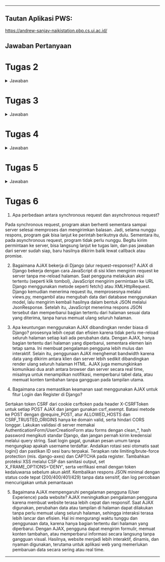 
---

## Tautan Aplikasi PWS:
https://andrew-sanjay-naikistation.pbp.cs.ui.ac.id/

## Jawaban Pertanyaan

# Tugas 2
<details>
<summary>Jawaban</summary>

### 1. Jelaskan bagaimana cara kamu mengimplementasikan _checklist_ di atas secara _step-by-step_

Pertama, membuat proyek Django dengan menyiapkan nama direktori. Kemudian, saya buat virtual environtment dengan command di command prompt: `python -m venv env`. kemudian mengaktivasi env tersebut dengan command `venv/Scripts/activate`. setelah menyalakan venv, kita bisa menyiapkan dan menginstall dependencies. list dependencies yang dipakai disimpan di dalam file `requirements.txt`. kemudian install semua dependencies yang sudah disertakan dengan `pip install -r requirements.txt`. Setelah itu, buat proyek Django baru dengan nama Naiki-Station dengan perintah `django-admin startproject Naiki-Station`. 

Kedua, untuk menginstall aplikasi main, saya jalankan perintah `python manage.py startapp main`. Setelah direktori aplikasi/main terbentuk, kemudian saya daftarkan ke proyek dengan memasukkan 'main' ke list `INSTALLED_APPS`. 

Kemudian, saya membuat model Product pada aplikasi main dengan membuka models.py di directori aplikasi main dan mengisi beberapa atribut, seperti `name`, `price`, `description`, `thumbnail`, `category`, `is_featured` dengan tipe masing-masing.

Untuk membuat tampilan web, pertama saya buat folder templates di directory aplikasi main dan kemudian membuatt berkas baru bernama main.html dan ngisi berkas tersebut dengan:

```html
<h1>Naiki Station</h1>
<h5>NPM: </h5>
<p>{{ npm }}</p>
<h5>Name: </h5>
<p>{{ name }}</p>
<h5>Class: </h5>
<p>{{ class }}</p>
```

Kemudian memodifikasi file views.py di directory aplikasi dengan memasukkan kode:

```python
from django.shortcuts import render

def show_main(request):
    context = {
        'npm' : '2406403482',
        'name': 'Andrew Sanjay Hasian Panjaitan',
        'class': 'PBP D'
    }
    return render(request, "main.html", context)
```

Dan terakhir di migrate dengan menggunakan `python manage.py migrate` setelah membuat migrasi model  dengan command `python manage.py makemigrations`.

Untuk mengonfigurasi routing pada proyek agar dapat menjalankan aplikasi `main`, pertama membentuk berkas urls.py di direktori main, dengan isi kodenya:

```python
from django.urls import path
from main.views import show_main

app_name = 'main'

urlpatterns = [
    path('', show_main, name='show_main'),
]
```

Kemudian modifikasi berkas urls.py di directory proyek `Naiki-Station` dengan isi:

```python
from django.contrib import admin
from django.urls import path, include

urlpatterns = [
    path('admin/', admin.site.urls),
    path('', include('main.urls')),  
]
```

Terakhir, untuk **deploy ke PWS**, saya pertama membuka website pbp.cs.ui.ac.id. Saya membuat project baru dan kasih nama `naikistation`. Kemudian saya simpan username dan passwordnya. Setelah create new project, saya ke environs dan mempaste isi file .env.prod. Setelah itu ke direktori proyek dan membuka settings.py untuk menambahkan link web dari PWS sebagai allowed\_host. Setelah itu tinggal melakukan step yang tertera di web PWS:

```bash
git add .
git remote add pws https://pbp.cs.ui.ac.id/andrew.sanjay/naikistation
git branch -M master
git push pws master
```

### 2. Buatlah bagan yang berisi *request client* ke web aplikasi berbasis Django beserta responnya dan jelaskan pada bagan tersebut kaitan antara `urls.py`, `views.py`, `models.py`, dan berkas `html`.

![Bagan](READMEFILES/bagan.png)

### 3. Jelaskan peran `settings.py` dalam proyek Django!

File **`settings.py`** dalam proyek Django berfungsi sebagai pusat konfigurasi yang mengatur bagaimana aplikasi berjalan. Di dalamnya terdapat berbagai pengaturan penting, seperti informasi database yang digunakan, daftar aplikasi yang aktif di proyek, lokasi template dan static files (HTML, CSS, JavaScript, gambar), hingga pengaturan keamanan seperti `SECRET_KEY`, `DEBUG`, dan `ALLOWED_HOSTS`.

### 4. Bagaimana cara kerja migrasi database di Django?

Ketika menjalankan `python manage.py migrate`, Django membaca file-file migrasi (.py) dari setiap app, membandingkannya dengan catatan migrasi yang sudah tersimpan di database (django\_migrations), membuat rencana migrasi yang harus dijalankan, lalu mengeksekusi operasi-operasi (create table, add column, run Python, dll.) lewat schema editor database. Setiap migrasi yang sukses akan dicatat di tabel django\_migrations. Jika migrasi dijalankan dalam transaksi (umumnya iya), kegagalan akan melakukan rollback.

### 5. Menurut Anda, dari semua framework yang ada, mengapa framework Django dijadikan permulaan pembelajaran pengembangan perangkat lunak?

Menurut saya, Django dijadikan permulaan pembelajaran perangkat lunak karena dia based-of Python, yang dianggap sederhana, dan kelengkapan dari framework Django itu sendiri. Python sendiri punya sintaks yang sederhana dan mudah, sehingga pemula tidak tersandung di level bahasa sebelum masuk ke konsep besar pemrograman. Django dibangun di atas Python dan memanfaatkan sifat itu untuk memberikan pengalaman belajar yang lebih halus, sehingga mahasiswa bisa fokus memahami pola pikir *structured development* seperti pemisahan logika, data, dan tampilan lewat arsitektur MTV, tanpa harus ribet membangun segalanya dari nol. Ditambah lagi, Django terkenal karena seperti “batteries included” dimana ORM, sistem migrasi database, autentikasi, admin panel, dan perlindungan keamanan dasar sudah included, yang langsung memperlihatkan kepada pemula bagaimana aplikasi nyata dikembangkan di industri.

### 6.  Apakah ada feedback untuk asisten dosen tutorial 1 yang telah kamu kerjakan sebelumnya?

Menurutku, arahan, tutorial, dan asistensi oleh asisten dosen sudah sangat baik dan sangat lengkap jadi benar-benar membantu kami yang tidak paham apa-apa, jadi bisa lebih baik mendapatkan informasi dan paham akan materi terutama struktur dan cara kerja Django. Terima kasih kakak-kakak asdoss 🙏

</details>

# Tugas 3
<details>
<summary>Jawaban</summary>
1. **Jelaskan mengapa kita memerlukan *data delivery* dalam pengimplementasian sebuah platform?**

Menurut GeeksforGeeks, data delivery penting dalam sebuah platform karena memastikan data yang sudah diproses bisa sampai ke pengguna atau sistem lain untuk analisis, laporan, atau pemrosesan lebih lanjut. Tanpa data delivery yang baik, platform bisa kesulitan memberikan layanan real-time atau sinkronisasi data antar modul, sehingga pengalaman pengguna menurun. Selain itu, data delivery membantu menjaga keamanan dan integritas data dengan kontrol akses, enkripsi, dan audit trail. Singkatnya, data delivery mendukung operasional platform yang lancar dan memastikan keputusan berbasis data bisa dipercaya.

2. **Menurutmu, mana yang lebih baik antara XML dan JSON? Mengapa JSON lebih populer dibandingkan XML?**

JSON lebih baik daripada XML karena memiliki sintaks yang lebih simple dan mudah dibaca, sehingga ukuran file lebih kecil dan proses parsing lebih cepat. JSON juga terintegrasi langsung dengan JavaScript, membuatnya mudah diproses di aplikasi web tanpa parser tambahan. Selain itu, JSON lebih efisien dalam transfer data dan didukung luas oleh API modern. JSON tetap menjadi pilihan utama dalam pengembangan aplikasi web dan mobile karena kesimplean nya, performa json yang lebih baik, dan lebih mudah untuk integrasi.

3. **Jelaskan fungsi dari method is\_valid() pada form Django dan mengapa kita membutuhkan method tersebut?**

Method `is_valid()` pada form Django berfungsi untuk memerika apakah data yang dimasukkan ke dalam form itu valid apa tidak, seperti tipe data, panjang maksimal, atau misal dari opsi yang sudah ditentukan. Kita pakai method ini agar aplikasi dapat memastikan data yang diterima bersih, dan sesuai dengan aturan sebelum disimpan ke basis data atau diproses lebih lanjut.

4. **Mengapa kita membutuhkan `csrf_token` saat membuat form di Django? Apa yang dapat terjadi jika kita tidak menambahkan `csrf_token` pada form Django? Bagaimana hal tersebut dapat dimanfaatkan oleh penyerang?**

`csrf_token` pas buat form di Django itu ada untuk mencegah serangan Cross-Site Request Forgery (CSRF). Token ini berfungsi untuk memastikan bahwa permintaan yang dikirimkan ke server berasal dari user yang sah dan bukan pihak ketiga yang mencoba menyerang. Jika ga ada, pihak ketiga tsb dapat membuat form atau request palsu yang sehingga dapat mengubah data atau menjalankan aksi yang dapat merugikan pengguna.

5. **Jelaskan bagaimana cara kamu mengimplementasikan *checklist* di atas secara *step-by-step* (bukan hanya sekadar mengikuti tutorial).**

6. Tambahkan 4 fungsi `views` baru untuk melihat objek yang sudah ditambahkan dalam format XML, JSON, XML *by ID*, dan JSON *by ID*.

Menambahkan 2 function di `views.py` yang menunjukkan list product dalam format xml or json:

```python
# return XML
def show_xml(request):
    Product_list = Product.objects.all()
    xml_data = serializers.serialize("xml", Product_list)
    return HttpResponse(xml_data, content_type="application/xml")
```

```python
# return JSON
def show_json(request):
    Product_list = Product.objects.all()
    json_data = serializers.serialize("json", Product_list)
    return HttpResponse(json_data, content_type="application/json")
```

Menambahkan 2 function di views.py yang menunjukkan masing-masing data product based of product id masing-masing product:

```python
# Show XML by ID
def show_xml_by_id(request, product_id):
    try:
        product_item = Product.objects.filter(pk=product_id)
        xml_data = serializers.serialize("xml", product_item)
        return HttpResponse(xml_data, content_type="application/xml")
    except Product.DoesNotExist:
        return HttpResponse(status=404)
```

```python
# Show JSON by ID
def show_json_by_id(request, product_id):
    try:
        product_item = Product.objects.get(pk=product_id)
        json_data = serializers.serialize("json", [product_item])
        return HttpResponse(json_data, content_type="application/json")
    except Product.DoesNotExist:
        return HttpResponse(status=404)
```

2. Membuat routing URL untuk masing-masing `views` yang telah ditambahkan:

```python
from main.views import show_main, show_xml, show_json, show_xml_by_id, show_json_by_id

urlpatterns = [
    ...
    path('xml/', show_xml, name='show_xml'),
    path('json/', show_json, name='show_json'),
    path('xml/<str:product_id>/', show_xml_by_id, name='show_xml_by_id'),
    path('json/<str:product_id>/', show_json_by_id, name='show_json_by_id'),
    ...
]
```

3. Membuat halaman yang menampilkan data objek model yang memiliki tombol "Add" yang akan redirect ke halaman `form`, serta tombol "Detail" pada setiap data objek model.

Pertama reformat templates dari yang sebelumnya hanya `main.html` menjadi template utama `base.html` di folder `templates` root directory:

```html
{% load static %}
<!DOCTYPE html>
<html lang="en">
<head>
    <meta charset="UTF-8" />
    <meta name="viewport" content="width=device-width, initial-scale=1.0" />
    {% block meta %} {% endblock meta %}
</head>
<body>
    {% block content %} {% endblock content %}
</body>
</html>
```

Di `main.html`:

```html
{% extends 'base.html' %}
{% block content %}
<!-- isi file tetap sama -->

<a href="{% url 'main:create_product' %}">
    <button>+ Add Product</button>
</a>

{% for product in Product_list %}
    <a href="{% url 'main:show_product' product.id %}">
        <button>Detail</button>
    </a>
{% endfor %}
{% endblock content %}
```

Di `product_detail.html`:

```html
{% extends 'base.html' %}
{% load humanize %}
{% block content %}
<p><a href="{% url 'main:show_main' %}"><button>← Back to Product List</button></a></p>

<div>
    <h2><a href="{% url 'main:show_product' product.id %}">{{ product.name }}</a></h2>
    <p><b>{{ product.get_category_display }}</b> {% if product.is_featured %}| <b>Featured</b>{% endif %} | <i>{{ product.created_at|naturaltime }}</i></p>
    {% if product.thumbnail %}
        <img src="{{ product.thumbnail }}" alt="thumbnail" width="150" height="100"><br />
    {% endif %}
    <p>{{ product.description|truncatewords:25 }}...</p>
    <p>Price: Rp {{ product.price|intcomma }}</p>
{% endblock content %}
```

Di `create_product.html`:

```html
{% extends 'base.html' %}
{% block content %}
<h1>Add Product</h1>
<form method="POST">
    {% csrf_token %}
    <table>
        {{ form.as_table }}
        <tr>
            <td></td>
            <td><input type="submit" value="Add Product" /></td>
        </tr>
    </table>
</form>
{% endblock %}
```

Forms (`forms.py`):

```python
from django.forms import ModelForm
from main.models import Product

class ProductForm(ModelForm):
    class Meta:
        model = Product
        fields = ["name", "price", "description", "category", "thumbnail", "is_featured"]
```

Views (`views.py`):

```python
from .models import Product
from django.shortcuts import render, redirect, get_object_or_404
from main.forms import ProductForm
from django.utils import timezone

def show_main(request):
    Product_list = Product.objects.all()
    context = {'Product_list': Product_list}
    return render(request, "main.html", context)

def create_product(request):
    form = ProductForm(request.POST or None)
    if form.is_valid():
        form.save()
        return redirect('main:show_main')
    context = {'form': form}
    return render(request, 'create_product.html', context)

def show_product(request, product_id):
    product = get_object_or_404(Product, pk=product_id)
    context = {'product': product}
    product.last_viewed = timezone.now()
    product.save(update_fields=["last_viewed"])
    return render(request, 'product_detail.html', context)

```

6. masukan buat asdos
Sudah aman kakk, terima kasih untuk bantuan kakak apalagi pas pws bermasalah dan sangat clueless gimana cara solve nya, bantuan kakak sangat membantu dan penjelasan materi sudah sangat baik sehingga sangat mudah paham untuk materinya. terima kasih kakk

7. Mengakses keempat URL di poin 2 menggunakan Postman, membuat screenshot dari hasil akses URL pada Postman, dan menambahkannya ke dalam `README.md`.

![tampilan web](READMEFILES/pasted_image_20250917090238.png)
![tampilan XML](READMEFILES/pasted_image_20250917090436.png)
![tampilan JSON](READMEFILES/pasted_image_20250917090548.png)
![tampilan XML_by_id](READMEFILES/pasted_image_20250917090842.png)
![tampilan JSON_by_id](READMEFILES/pasted_image_20250917091020.png)
</details>

# Tugas 4
<details> <summary>Jawaban</summary>

1. Apa itu Django AuthenticationForm? Jelaskan juga kelebihan dan kekurangannya
[ans]

`AuthenticationForm` adalah form bawaan Django yang dipakai untuk login. Menerima username dan password dan ngecek apakah dia adalah user valid. 

Kelebihan:
Praktis - modul pnp dari django sehingga kita tidak perlu buat form login dari nol lagi. Juga sudah terintegrasi dengan sistem autentikasi Django(authenticate, login). 
Selain daripada itu, validasi yang sudah built in, membuat semakin praktis karena jika terdapat kesalahan maka akan memunculkan error yang relevan.

Kekurangan:  
Bare bone - Bentuk formnya kaku dan polos, styling minim, dan kurang fleksibel. Formnya hanya support login via input username dan password, not available untuk metode login lainnya.

2. Apa perbedaan antara autentikasi dan otorisasi? Bagaiamana Django mengimplementasikan kedua konsep tersebut?
[ans]

Autentikasi -> Mengecek dan memastikan bahwa user yang menggunakan account tersebut memang orang yang seharusnya.

Otorisasi -> Setelah di autentikasi, otorisasi adalah pemberian izin akses terhadap aplikasi tersebut. Misalnya apakah dia bisa mengakses dashboard admin? atau dia hanya user biasa ke landing page doang

Implementasi:

Autentikasi -> Melalui modul `django.contrib.auth`, kemudian terdapat fungsi `authenticate()` untuk mengecek apakah username dan password cocok atau ngga. Kemudian jika berhasil, maka dipanggil `login()` untuk membuat session jadi user dianggap masuk. 

Otorisasi -> Django punya model `Permission` dan sistem group. Setiap user bisa dikasih permission (`add`, `change`, `delete`, `view`) untuk model tertentu. dan juga terdapat decorator seperti: `@login_required`, `@permission_required('app_name.permission_code')`, `user.has_perm('app.permission')`, `user.is_staff`, `user.is_superuser`

3. Apa saja kelebihan dan kekurangan session dan cookies dalam konteks menyimpan state di aplikasi web?
[ans]

Session

Kelebihan:
- lebih aman karena data sensitif disimpan di server, bukan browser
- Isinya bisa lebih fleksibel dan kompleks, maksudnya, server bisa menyimpan banyak data dan juga bisa menyimpan seperti object, state login, dll
- Kontrol penuh, developer bisa end/hapus session kapan aja

Kekurangan:
- Membebani storage server, perlu scaling dan mekanisme expire, agar tidak tertumpuk sampah

cookies

kelebihan:
- Disimpan di client, sehingga mengurangi beban server
- Bisa bertahan antar sesi, seperti preferensi untuk darkmode untuk semua sesi
- Bisa diakses oleh server dan client-side JavaScript
- Cocok untuk menyimpan data ringan.

Kekurangan:
- Rentan keamanan
- Ukurannya sangat terbatas, hanya sekitar 4KB
- Bisa di hapus manual atau diblok user


4. Step-by-Step Implementasi
a. Implementasi Register, login, logout
- Pertama dimulai dengan membentuk form registrasi, dengan menambahkan potongan kode berikut di `views.py`
```python
from django.contrib.auth.forms import UserCreationForm
from django.contrib import messages

def register(request):
    form = UserCreationForm()

    if request.method == "POST":
        form = UserCreationForm(request.POST)
        if form.is_valid():
            form.save()
            messages.success(request, 'Your account has been successfully created!')
            return redirect('main:login')
    context = {'form':form}
    return render(request, 'register.html', context)
```
- Kemudian, kita membuat `register.html` dengan isi
```html
<div>
  <h1>Register</h1>

  <form method="POST">
    {% csrf_token %}
    <table>
      {{ form.as_table }}
      <tr>
        <td></td>
        <td><input type="submit" name="submit" value="Daftar" /></td>
      </tr>
    </table>
  </form>

  {% if messages %}
  <ul>
    {% for message in messages %}
    <li>{{ message }}</li>
    {% endfor %}
  </ul>
  {% endif %}
</div>

```
kode tersebut utilize form template yang sudah disediakan oleh Django.
- kemudian menambahkan `path` di `urls.py`
```python
from main.views import register

urlpatterns = [
    ...
    path('register/', register, name='register'),
]

```

- Selanjutnya, saya menambahkan fungsi login dengan menambahkan potongan kode berikut di `views.py`
```python
from django.contrib.auth.forms import UserCreationForm, AuthenticationForm
from django.contrib.auth import authenticate, login

def login_user(request):
   if request.method == 'POST':
      form = AuthenticationForm(data=request.POST)

      if form.is_valid():
            user = form.get_user()
            login(request, user)
            return redirect('main:show_main')

   else:
      form = AuthenticationForm(request)
   context = {'form': form}
   return render(request, 'login.html', context)
```
- Kemudian, kita membuat `login.html` dengan isi
```html
<div class="login">
  <h1>Login</h1>

  <form method="POST" action="">
    {% csrf_token %}
    <table>
      {{ form.as_table }}
      <tr>
        <td></td>
        <td><input class="btn login_btn" type="submit" value="Login" /></td>
      </tr>
    </table>
  </form>

  {% if messages %}
  <ul>
    {% for message in messages %}
    <li>{{ message }}</li>
    {% endfor %}
  </ul>
  {% endif %} Don't have an account yet?
  <a href="{% url 'main:register' %}">Register Now</a>
</div>
```
- kemudian menambahkan `path` di `urls.py`
```python
from main.views import login_user


urlpatterns = [
    ...
    path('login/', login_user, name='login'),
]

```
- Terakhir, menambahkan fungssi logout di `views.py` dengan menambahkan:
```python
from django.contrib.auth import authenticate, login, logout

def logout_user(request):
    logout(request)
    return redirect('main:login')
```

Kemudian, kembali ke `main.html` dan menambahkan potongan kode ini setelah tombol add_product:
```html
{% url 'main:logout' as logout_url %}
<button onclick="location.href='{{ logout_url }}'">Logout</button>
```

- - kemudian menambahkan `path` di `urls.py`
```python
from main.views import logout_user

urlpatterns = [
    ...
    path('logout/', logout_user, name='logout'),
]

```

b. Membuat dua (2) akun pengguna dengan masing-masing tiga (3) dummy data menggunakan model yang telah dibuat sebelumnya untuk setiap akun di lokal.
- pertama-tama melakukan register, dengan memencet `Register Now`
![tampilan web login](READMEFILES/tugas4-1.png)

- Kemudian melakukan registrasi username dan password mengikuti dengan ketentuan yang ada. 
![tampilan web registrasi](READMEFILES/tugas4-2.png)

- Login sekali lagi dengan username dan password yang sudah dibuat
![tampilan web utama](READMEFILES/tugas4-3.png)

- Memencet add product untuk diredirect ke form product
![tampilan web add product](READMEFILES/tugas4-4.png)

- Melakukan pengisian data untuk produk berdasarkan atribut-atribut yang diminta seperti, nama, harga, deskripsi, dan lain-lain.
![tampilan web form add product](READMEFILES/tugas4-5.png)
Repeat this step 3x

- View product-product akun tersebut yang sudah dicreate
![tampilan web product catalog](READMEFILES/tugas4-6.png)

- logout

- Kemudian redo steps ini sekali lagi untuk create akun yang kedua

c. Menghubungkan model Product dengan User
- Untuk menghubungkan model Product dengan user, simply dengan menambahkan di class `Product` di `models.py`:
```python
from django.contrib.auth.models import User

class Product(models.Model):
    ...
    user = models.ForeignKey(User, on_delete=models.CASCADE, null=True) 
    ...
```
- Lakukan kedua perintah migrate dibawah:
```cmd
python manage.py makemigrations
python manage.py migrate
```
- Mengubah fungsi `create_product` di `views.py`:
```python
def create_product(request):
    form = ProductForm(request.POST or None)

    if form.is_valid()and request.method == 'POST':
        product_entry = form.save(commit = False)
        product_entry.user = request.user
        product_entry.save()

        return redirect('main:show_main')
    
    context = {'form': form}
    return render(request, 'create_product.html', context)  
```
- Kemudian, update fungsi `show_main` di `views.py` menjadi:
```python
def show_main(request):
    filter_type = request.GET.get("filter", "all")  # default 'all'

    if filter_type == "all":
        Product_list = Product.objects.all()
    elif filter_type == "my":
        Product_list = Product.objects.filter(user=request.user)
    elif filter_type == "featured":
        Product_list = Product.objects.filter(is_featured=True)

    context = {
        'npm' : '2406403482',
        'name': 'Andrew Sanjay Hasian Panjaitan',
        'class': 'PBP D',
        'Product_list': Product_list,
        'last_login': request.COOKIES.get('last_login', 'Never')
    }

    return render(request, "main.html", context)
```

d.  Menampilkan detail informasi pengguna yang sedang logged in seperti username dan menerapkan cookies seperti last_login pada halaman utama aplikasi.

- Mengubah dan menambahkan hal tersebut di `main.html` di bagian atas sebelum product list dan setelah judul utama Naiki Station:
```html 
...
<H4>Welcome, {{ user.username|title }}! Glad you're here.</H4>
...
<h5>Sesi terakhir login: {{ last_login }}</h5>
...
```

- Tampilan:
![tampilan web utama](READMEFILES/tugas4-7.png)
</details>


# Tugas 5
<details> <summary>Jawaban</summary>
1. Jika terdapat beberapa CSS selector untuk suatu elemen HTML, jelaskan urutan prioritas pengambilan CSS selector tersebut!
[ans]

Urutan prioritas CSS ditentukan oleh specificity, di mana aturan dengan tingkat kekuatan lebih tinggi akan diterapkan. Paling kuat adalah **inline style** (misalnya `<p style="color:red">`)  yang ditulis langsung pada elemen HTML, diikuti oleh **ID selector**(`#id`), lalu **class selector**, **attribute selector**, dan **pseudo-class**(seperti `.class`, `[type="text"]`, atau `:hover`), kemudian yang paling lemah adalah element selector serta pseudo-element. Jika ada dua aturan dengan tingkat prioritas sama, maka yang dipakai adalah aturan yang ditulis terakhir di stylesheet. Selain itu, deklarasi `!important` akan mengalahkan semua aturan lain, kecuali ada `!important` lain dengan tingkat specificity lebih tinggi.

2. Mengapa responsive design menjadi konsep yang penting dalam pengembangan aplikasi web? Berikan contoh aplikasi yang sudah dan belum menerapkan responsive design, serta jelaskan mengapa!
[ans]

Responsive design penting karena memastikan tampilan dan fungsi aplikasi web bisa menyesuaikan berbagai ukuran layar, mulai dari desktop, tablet, hingga smartphone. Jika tidak ada design responsive maka akan mengurangi user experience karna user harus adjust sendiri seperti harus melakukan zoom atau scroll berlebihan, sehingga aksesibilitas dan kepuasan pengguna mengurang. Contoh aplikasi yang sudah menerapkan responsive design adalah Instagram, dimana menu fitur seperti search, explore, dan sebagainya berada di kiri, kemudian pas dibuat sebagai format henpon dia berpindah ke bawah. Sebaliknya, beberapa website pemerintah lama (misalnya versi awal situs KPU atau layanan daerah) sering belum responsive, sehingga saat dibuka di HP tampilannya rusak, teks terlalu kecil, tombol sulit ditekan, dan navigasi menjadi rumit.

3. Jelaskan perbedaan antara margin, border, dan padding, serta cara untuk mengimplementasikan ketiga hal tersebut!
[ans]

Margin adalah jarak di luar elemen, digunakan untuk memberi ruang antar elemen agar tidak saling menempel. Border adalah garis yang mengelilingi elemen, berada di antara margin dan padding, dan bisa diberi warna, ketebalan, atau gaya. Padding adalah jarak di dalam elemen, yaitu ruang antara konten (seperti teks atau gambar) dengan border.

Untuk implementasinya, ketiganya bisa digunakan dengan properti CSS:

```html
div {
  margin: 20px;           /* memberi jarak luar antar elemen */
  border: 2px solid black;/* memberi garis tepi hitam dengan ketebalan 2px */
  padding: 10px;          /* memberi jarak antara konten dan border */
}
```
div tersebut akan punya jarak 20px dari elemen lain (margin), dikelilingi garis hitam 2px (border), dan isi teks/gambarnya punya ruang kosong 10px dari garis tersebut (padding).

contoh:
![CSS Box Model](READMEFILES/tugas5-1.png)
[taken from https://medium.com/codex/css-box-model-4785e0ef5b64]


4. Jelaskan konsep flex box dan grid layout beserta kegunaannya!
[ans]

Flexbox (Flexible Box Layout) berfungsi untuk mengatur elemen dalam satu dimensi, yaitu baris (row) atau kolom (column). Dengan flexbox, developer bisa dengan mudah membuat elemen otomatis menyesuaikan ukuran ruang, rata kiri/kanan/tengah, atau mendistribusikan jarak antar elemen. Flexbox cocok dipakai untuk navbar, tombol, kartu produk, atau layout sederhana yang hanya perlu pengaturan satu arah.Misalnya, 
```css
.container {
  display: flex;
  justify-content: space-between; /* spasi rata */
  align-items: center;            /* rata tengah vertikal */
}
```

Grid Layout, sebaliknya, berfungsi untuk mengatur elemen dalam dua dimensi (baris dan kolom) secara bersamaan. Dengan grid, kita bisa membuat desain halaman yang kompleks seperti tata letak majalah atau dashboard, karena setiap elemen bisa ditempatkan secara presisi pada baris dan kolom tertentu. Grid sangat berguna untuk layout utama halaman web, galeri foto, atau dashboard admin yang membutuhkan struktur rapi di dua arah. Misalnya:
```css
.container {
  display: grid;
  grid-template-columns: 1fr 2fr 1fr; /* tiga kolom */
  grid-template-rows: auto auto;      /* dua baris otomatis */
  gap: 20px;
}
```

contoh:
![flexbox grid layout](READMEFILES/tugas5-2.png)
[taken from https://ishadeed.com/article/grid-layout-flexbox-components/]


5. implementasi checkbox step by step:
- Implementasikan fungsi untuk menghapus dan mengedit product
di `views.py` tambahkan 2 fungsi:
```python
login_required(login_url='/login')
def edit_product(request, id):
    product = get_object_or_404(Product, pk=id)
    if product.user != request.user:   # forbid non-owners
        return HttpResponse("You are not allowed to edit this product.", status=403)

    form = ProductForm(request.POST or None, instance=product)
    if form.is_valid() and request.method == 'POST':
        form.save()
        return redirect('main:show_main')

    context = {'form': form}
    return render(request, "edit_product.html", context)


@login_required(login_url='/login')
def delete_product(request, id):
    product = get_object_or_404(Product, pk=id)
    if product.user != request.user:
        return HttpResponse("You are not allowed to delete this product.", status=403)

    product.delete()
    return HttpResponseRedirect(reverse('main:show_main'))

```

terus buat file template `edit_product.html`
```html
{% extends 'base.html' %}

{% load static %}

{% block content %}

<h1>Edit News</h1>

<form method="POST">
    {% csrf_token %}
    <table>
        {{ form.as_table }}
        <tr>
            <td></td>
            <td>
                <input type="submit" value="Edit News"/>
            </td>
        </tr>
    </table>
</form>

{% endblock %}
```

terus buka `urls.py` yang berada pada direktori `main` dan import fungsi `edit_news` yang sudah dibuat.
```python
from main.views import edit_news
from main.views import delete_news
```

Tambahkan path url ke dalam `urlpatterns` untuk mengakses fungsi yang sudah diimpor tadi.
```python
...
path('news/<uuid:id>/edit', edit_news, name='edit_news'),
path('news/<uuid:id>/delete', delete_news, name='delete_news'),
...
```

Kemudian tambahin ke bagian bawah tiap product di `main.html`
```html
{% if user.is_authenticated and product.user == user %}
<div class="flex space-x-4 p-6">
    <a href="{% url 'main:edit_product' product.id %}">
        <button class="px-4 py-2 bg-blue-600 text-white rounded-lg hover:bg-blue-700">
            Edit
        </button>
    </a>
    <form action="{% url 'main:delete_product' product.id %}" method="post">
        {% csrf_token %}
        <button type="submit" class="px-4 py-2 bg-red-600 text-white rounded-lg hover:bg-red-700">
            Delete
        </button>
    </form>
</div>
{% endif %}

```
- Kustomisasi desain pada template HTML yang telah dibuat pada tugas-tugas sebelumnya menggunakan CSS atau CSS framework (seperti Bootstrap, Tailwind, Bulma)

akses `base.html` di `main/templates/base.html` dan ubah bagian `<head>` untuk import Tailwind:
```html
<head>
{% block meta %}
    <meta charset="UTF-8" />
    <meta name="viewport" content="width=device-width, initial-scale=1">
{% endblock meta %}
<script src="https://cdn.tailwindcss.com">
<link rel="stylesheet" href="{% static 'css/global.css' %}"/>
</script>
</head>
```

modifikasi di `login, register, tambah product, edit product, dan detail product` secara berurutan :

[karena kalau menyertakan kode akan kepanjangan, maka akan memberikan screenshot, sedangkan source code bisa dilihat di directory main/templates]

![halaman login](READMEFILES/tugas5-3.png)
![halaman register](READMEFILES/tugas5-4.png)
![halaman create_product](READMEFILES/tugas5-5.png)
![halaman product_detail](READMEFILES/tugas5-6.png)


halaman daftar produk:
![halaman main_page](READMEFILES/tugas5-7.png)

Untuk tombol edit delete saya pindahkan ke `product_detail.html` demi alasan estetika sehingga tampilan di main page hanya seperti di bagian halaman daftar produk, dan tombolnya tertera pada halaman `product_detail` diatas

Terakhir membuat navbar

[kode di git]

**Tampilan Dekstop**
![halaman main_page dekstop](READMEFILES/tugas5-7.png)

**Tampilan Mobile**
- biasa
![halaman main_page mobile](READMEFILES/tugas5-8.png)
- hamburger
![halaman main_page mobile hamburger](READMEFILES/tugas5-9.png)


</details>


# Tugas 6
1. Apa perbedaan antara synchronous request dan asynchronous request?

Pada synchronous request, program akan berhenti sementara sampai server selesai memproses dan mengirimkan balasan. Jadi, selama nunggu respons, program gak bisa lanjut ke perintah berikutnya dulu. Sementara itu, pada asynchronous request, program tidak perlu nunggu. Begitu kirim permintaan ke server, bisa langsung lanjut ke tugas lain, dan pas jawaban dari server sudah siap, baru hasilnya dikirim balik lewat callback atau promise.

2. Bagaimana AJAX bekerja di Django (alur request–response)?
AJAX di Django bekerja dengan cara JavaScript di sisi klien mengirim request ke server tanpa me-reload halaman. Saat pengguna melakukan aksi tertentu (seperti klik tombol), JavaScript mengirim permintaan ke URL Django menggunakan metode seperti fetch() atau XMLHttpRequest. Django kemudian menerima request itu, memprosesnya melalui views.py, mengambil atau mengubah data dari database menggunakan model, lalu mengirim kembali hasilnya dalam bentuk JSON melalui JsonResponse. Setelah itu, JavaScript menerima respons JSON tersebut dan memperbarui bagian tertentu dari halaman sesuai data yang diterima, tanpa harus memuat ulang seluruh halaman.

3. Apa keuntungan menggunakan AJAX dibandingkan render biasa di Django?
prosesnya lebih cepat dan efisien karena tidak perlu me-reload seluruh halaman setiap kali ada perubahan data. Dengan AJAX, hanya bagian tertentu dari halaman yang diperbarui, sementara elemen lain tetap sama. Ini membuat pengalaman pengguna lebih mulus dan interaktif. Selain itu, penggunaan AJAX menghemat bandwidth karena data yang dikirim antara klien dan server lebih sedikit dibandingkan render ulang seluruh halaman HTML. AJAX juga memungkinkan komunikasi dua arah antara browser dan server secara real time, misalnya untuk menampilkan notifikasi, memperbarui tabel data, atau memuat konten tambahan tanpa gangguan pada tampilan utama.

4. Bagaimana cara memastikan keamanan saat menggunakan AJAX untuk fitur Login dan Register di Django?

 Sertakan token CSRF dari cookie csrftoken pada header X-CSRFToken untuk setiap POST AJAX dan jangan gunakan csrf_exempt. Batasi metode ke POST dengan @require_POST, atur ALLOWED_HOSTS dan CSRF_TRUSTED_ORIGINS hanya ke domain valid, serta hindari CORS longgar. Lakukan validasi di server memakai AuthenticationForm/UserCreationForm atau forms dengan clean_*, hash password mengikuti standar Django, dan jangan pernah kirim kredensial melalui query string. Saat login gagal, gunakan pesan umum tanpa mengungkap apakah username terdaftar. Andalkan rotasi sesi otomatis saat login() dan pastikan ID sesi baru terpakai. Terapkan rate limiting/brute-force protection (mis. django-axes) dan CAPTCHA pada register. Tambahkan proteksi XSS melalui CSP dan sanitasi output, set X_FRAME_OPTIONS='DENY', serta verifikasi email dengan token kedaluwarsa sebelum akun aktif. Kembalikan respons JSON minimal dengan status code tepat (200/400/401/429) tanpa data sensitif, dan log percobaan mencurigakan untuk pemantauan

5. Bagaimana AJAX mempengaruhi pengalaman pengguna (User Experience) pada website?
AJAX meningkatkan pengalaman pengguna karena membuat website terasa lebih cepat dan responsif. Saat AJAX digunakan, perubahan data atau tampilan di halaman dapat dilakukan tanpa perlu memuat ulang seluruh halaman, sehingga interaksi terasa lebih lancar dan efisien. Hal ini mengurangi waktu tunggu dan penggunaan data, karena hanya bagian tertentu dari halaman yang diperbarui. Dengan AJAX, pengguna dapat mengirim formulir, memuat konten tambahan, atau memperbarui informasi secara langsung tanpa gangguan visual. Hasilnya, website menjadi lebih interaktif, dinamis, dan nyaman digunakan, terutama untuk aplikasi web yang memerlukan pembaruan data secara sering atau real time.
---
